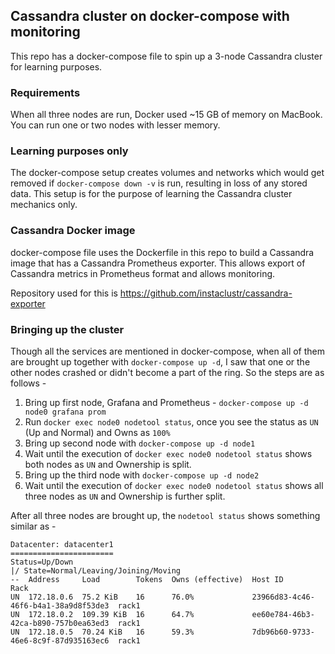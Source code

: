 ## Cassandra cluster on docker-compose with monitoring

This repo has a docker-compose file to spin up a 3-node Cassandra cluster for learning purposes.

### Requirements
When all three nodes are run, Docker used ~15 GB of memory on MacBook. You can run one or two nodes with lesser memory.

### Learning purposes only
The docker-compose setup creates volumes and networks which would get removed if `docker-compose down -v` is run, resulting in loss of any stored data. This
setup is for the purpose of learning the Cassandra cluster mechanics only.

### Cassandra Docker image
docker-compose file uses the Dockerfile in this repo to build a Cassandra image that has a Cassandra Prometheus exporter. This allows export of Cassandra metrics in Prometheus format and allows monitoring.

Repository used for this is https://github.com/instaclustr/cassandra-exporter

### Bringing up the cluster
Though all the services are mentioned in docker-compose, when all of them are brought up together with `docker-compose up -d`, I saw that one or the other nodes crashed or didn't become a part of the ring. So the steps are as follows - 

1. Bring up first node, Grafana and Prometheus - `docker-compose up -d node0 grafana prom`
1. Run `docker exec node0 nodetool status`, once you see the status as `UN` (Up and Normal) and Owns as `100%`
1. Bring up second node with `docker-compose up -d node1`
1. Wait until the execution of `docker exec node0 nodetool status` shows both nodes as `UN` and Ownership is split.
1. Bring up the third node with `docker-compose up -d node2`
1. Wait until the execution of `docker exec node0 nodetool status` shows all three nodes as `UN` and Ownership is further split.

After all three nodes are brought up, the `nodetool status` shows something similar as - 
```
Datacenter: datacenter1
=======================
Status=Up/Down
|/ State=Normal/Leaving/Joining/Moving
--  Address     Load        Tokens  Owns (effective)  Host ID                               Rack
UN  172.18.0.6  75.2 KiB    16      76.0%             23966d83-4c46-46f6-b4a1-38a9d8f53de3  rack1
UN  172.18.0.2  109.39 KiB  16      64.7%             ee60e784-46b3-42ca-b890-757b0ea63ed3  rack1
UN  172.18.0.5  70.24 KiB   16      59.3%             7db96b60-9733-46e6-8c9f-87d935163ec6  rack1
```